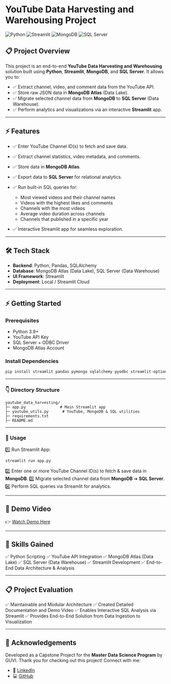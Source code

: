 # YouTube Data Harvesting and Warehousing Project

![Python](https://img.shields.io/badge/Python-3.9+-blue) ![Streamlit](https://img.shields.io/badge/Streamlit-App-red) ![MongoDB](https://img.shields.io/badge/MongoDB-Atlas-brightgreen) ![SQL Server](https://img.shields.io/badge/SQL-Server-orange)

## 📋 Project Overview

This project is an end-to-end **YouTube Data Harvesting and Warehousing** solution built using **Python**, **Streamlit**, **MongoDB**, and **SQL Server**.
It allows you to:

* ✅ Extract channel, video, and comment data from the YouTube API.
* ✅ Store raw JSON data in **MongoDB Atlas** (Data Lake).
* ✅ Migrate selected channel data from **MongoDB** to **SQL Server** (Data Warehouse).
* ✅ Perform analytics and visualizations via an interactive **Streamlit** app.

---

## ⚡️ Features

* ✅ Enter YouTube Channel ID(s) to fetch and save data.
* ✅ Extract channel statistics, video metadata, and comments.
* ✅ Store data in **MongoDB Atlas**.
* ✅ Export data to **SQL Server** for relational analytics.
* ✅ Run built-in SQL queries for:

  * Most viewed videos and their channel names
  * Videos with the highest likes and comments
  * Channels with the most videos
  * Average video duration across channels
  * Channels that published in a specific year
* ✅ Interactive Streamlit app for seamless exploration.

---

## 🛠️ Tech Stack

* **Backend**: Python, Pandas, SQLAlchemy
* **Database**: MongoDB Atlas (Data Lake), SQL Server (Data Warehouse)
* **UI Framework**: Streamlit
* **Deployment**: Local / Streamlit Cloud

---

## ⚡️ Getting Started

### Prerequisites

* Python 3.9+
* YouTube API Key
* SQL Server + ODBC Driver
* MongoDB Atlas Account

### Install Dependencies

```bash
pip install streamlit pandas pymongo sqlalchemy pyodbc streamlit-option-menu
```

---

### 👇 Directory Structure

```
youtube_data_harvesting/
├─ app.py               # Main Streamlit app
├─ youtube_utils.py      # YouTube, MongoDB & SQL utilities
├─ requirements.txt
├─ README.md
```

---

### 🚀 Usage

1️⃣ Run Streamlit App:

```bash
streamlit run app.py
```

2️⃣ Enter one or more YouTube Channel ID(s) to fetch & save data in **MongoDB**.
3️⃣ Migrate selected channel data from **MongoDB** ➔ **SQL Server**.
4️⃣ Perform SQL queries via Streamlit for analytics.

---

## 🎥 Demo Video

👉 [Watch Demo Here](https://www.linkedin.com/posts/anvitha-shetty-82852718b_youtube-data-harvesting-and-warehousing-activity-7343306701833457664-7Edl)

---

## 🌟 Skills Gained

✅ Python Scripting
✅ YouTube API Integration
✅ MongoDB Atlas (Data Lake)
✅ SQL Server (Data Warehouse)
✅ Streamlit Development
✅ End-to-End Data Architecture & Analysis

---

## 📋 Project Evaluation

✅ Maintainable and Modular Architecture
✅ Created Detailed Documentation and Demo Video
✅ Enables Interactive SQL Analysis via Streamlit
✅ Provides End-to-End Solution from Data Ingestion to Visualization

---

## 🙌 Acknowledgements

Developed as a Capstone Project for the **Master Data Science Program** by GUVI.
Thank you for checking out this project!
Connect with me:

* 💼 [LinkedIn](www.linkedin.com/in/shettyanvitha)
* 💻 [GitHub]((https://github.com/Anvithashetty21))



